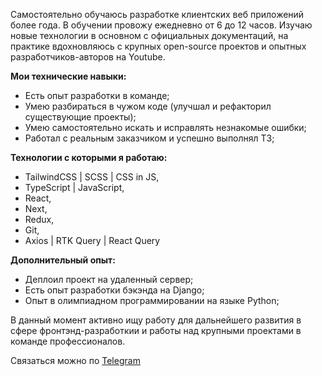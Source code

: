 Самостоятельно обучаюсь разработке клиентских веб приложений более года.
В обучении провожу ежедневно от 6 до 12 часов. Изучаю новые технологии в основном с официальных документаций, на практике вдохновляюсь с крупных open-source проектов и  опытных разработчиков-авторов на Youtube.

**Мои технические навыки:**
- Есть опыт разработки в команде;
- Умею разбираться в чужом коде (улучшал и рефакторил существующие проекты);
- Умею самостоятельно искать и исправлять незнакомые ошибки;
- Работал с реальным заказчиком и успешно выполнял ТЗ;

**Технологии с которыми я работаю:**
- TailwindCSS | SCSS | CSS in JS,
- TypeScript | JavaScript,
- React,
- Next,
- Redux,
- Git,
- Axios | RTK Query | React Query

**Дополнительный опыт:**
- Деплоил проект на удаленный сервер;
- Есть опыт разработки бэкэнда на Django;
- Опыт в олимпиадном программировании на языке Python;

В данный момент активно ищу работу для дальнейшего развития в сфере фронтэнд-разработкии и работы над крупными проектами в команде профессионалов.

Связаться можно по [Telegram](https://t.me/damir_atm)
